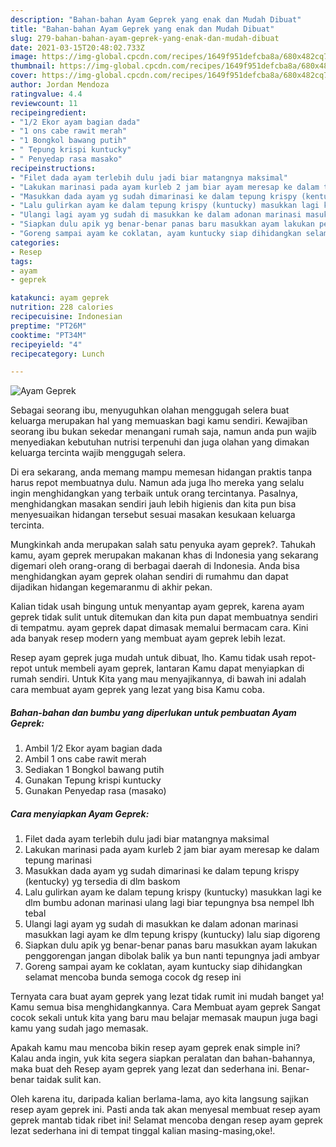 ```yaml
---
description: "Bahan-bahan Ayam Geprek yang enak dan Mudah Dibuat"
title: "Bahan-bahan Ayam Geprek yang enak dan Mudah Dibuat"
slug: 279-bahan-bahan-ayam-geprek-yang-enak-dan-mudah-dibuat
date: 2021-03-15T20:48:02.733Z
image: https://img-global.cpcdn.com/recipes/1649f951defcba8a/680x482cq70/ayam-geprek-foto-resep-utama.jpg
thumbnail: https://img-global.cpcdn.com/recipes/1649f951defcba8a/680x482cq70/ayam-geprek-foto-resep-utama.jpg
cover: https://img-global.cpcdn.com/recipes/1649f951defcba8a/680x482cq70/ayam-geprek-foto-resep-utama.jpg
author: Jordan Mendoza
ratingvalue: 4.4
reviewcount: 11
recipeingredient:
- "1/2 Ekor ayam bagian dada"
- "1 ons cabe rawit merah"
- "1 Bongkol bawang putih"
- " Tepung krispi kuntucky"
- " Penyedap rasa masako"
recipeinstructions:
- "Filet dada ayam terlebih dulu jadi biar matangnya maksimal"
- "Lakukan marinasi pada ayam kurleb 2 jam biar ayam meresap ke dalam tepung marinasi"
- "Masukkan dada ayam yg sudah dimarinasi ke dalam tepung krispy (kentucky) yg tersedia di dlm baskom"
- "Lalu gulirkan ayam ke dalam tepung krispy (kuntucky) masukkan lagi ke dlm bumbu adonan marinasi ulang lagi biar tepungnya bsa nempel lbh tebal"
- "Ulangi lagi ayam yg sudah di masukkan ke dalam adonan marinasi masukkan lagi ayam ke dlm tepung krispy (kuntucky) lalu siap digoreng"
- "Siapkan dulu apik yg benar-benar panas baru masukkan ayam lakukan penggorengan jangan dibolak balik ya bun nanti tepungnya jadi ambyar"
- "Goreng sampai ayam ke coklatan, ayam kuntucky siap dihidangkan selamat mencoba bunda semoga cocok dg resep ini"
categories:
- Resep
tags:
- ayam
- geprek

katakunci: ayam geprek 
nutrition: 228 calories
recipecuisine: Indonesian
preptime: "PT26M"
cooktime: "PT34M"
recipeyield: "4"
recipecategory: Lunch

---
```



![Ayam Geprek](https://img-global.cpcdn.com/recipes/1649f951defcba8a/680x482cq70/ayam-geprek-foto-resep-utama.jpg)

Sebagai seorang ibu, menyuguhkan olahan menggugah selera buat keluarga merupakan hal yang memuaskan bagi kamu sendiri. Kewajiban seorang ibu bukan sekedar menangani rumah saja, namun anda pun wajib menyediakan kebutuhan nutrisi terpenuhi dan juga olahan yang dimakan keluarga tercinta wajib menggugah selera.

Di era  sekarang, anda memang mampu memesan hidangan praktis tanpa harus repot membuatnya dulu. Namun ada juga lho mereka yang selalu ingin menghidangkan yang terbaik untuk orang tercintanya. Pasalnya, menghidangkan masakan sendiri jauh lebih higienis dan kita pun bisa menyesuaikan hidangan tersebut sesuai masakan kesukaan keluarga tercinta. 



Mungkinkah anda merupakan salah satu penyuka ayam geprek?. Tahukah kamu, ayam geprek merupakan makanan khas di Indonesia yang sekarang digemari oleh orang-orang di berbagai daerah di Indonesia. Anda bisa menghidangkan ayam geprek olahan sendiri di rumahmu dan dapat dijadikan hidangan kegemaranmu di akhir pekan.

Kalian tidak usah bingung untuk menyantap ayam geprek, karena ayam geprek tidak sulit untuk ditemukan dan kita pun dapat membuatnya sendiri di tempatmu. ayam geprek dapat dimasak memalui bermacam cara. Kini ada banyak resep modern yang membuat ayam geprek lebih lezat.

Resep ayam geprek juga mudah untuk dibuat, lho. Kamu tidak usah repot-repot untuk membeli ayam geprek, lantaran Kamu dapat menyiapkan di rumah sendiri. Untuk Kita yang mau menyajikannya, di bawah ini adalah cara membuat ayam geprek yang lezat yang bisa Kamu coba.

<!--inarticleads1-->

##### Bahan-bahan dan bumbu yang diperlukan untuk pembuatan Ayam Geprek:

1. Ambil 1/2 Ekor ayam bagian dada
1. Ambil 1 ons cabe rawit merah
1. Sediakan 1 Bongkol bawang putih
1. Gunakan  Tepung krispi kuntucky
1. Gunakan  Penyedap rasa (masako)




<!--inarticleads2-->

##### Cara menyiapkan Ayam Geprek:

1. Filet dada ayam terlebih dulu jadi biar matangnya maksimal
1. Lakukan marinasi pada ayam kurleb 2 jam biar ayam meresap ke dalam tepung marinasi
1. Masukkan dada ayam yg sudah dimarinasi ke dalam tepung krispy (kentucky) yg tersedia di dlm baskom
1. Lalu gulirkan ayam ke dalam tepung krispy (kuntucky) masukkan lagi ke dlm bumbu adonan marinasi ulang lagi biar tepungnya bsa nempel lbh tebal
1. Ulangi lagi ayam yg sudah di masukkan ke dalam adonan marinasi masukkan lagi ayam ke dlm tepung krispy (kuntucky) lalu siap digoreng
1. Siapkan dulu apik yg benar-benar panas baru masukkan ayam lakukan penggorengan jangan dibolak balik ya bun nanti tepungnya jadi ambyar
1. Goreng sampai ayam ke coklatan, ayam kuntucky siap dihidangkan selamat mencoba bunda semoga cocok dg resep ini




Ternyata cara buat ayam geprek yang lezat tidak rumit ini mudah banget ya! Kamu semua bisa menghidangkannya. Cara Membuat ayam geprek Sangat cocok sekali untuk kita yang baru mau belajar memasak maupun juga bagi kamu yang sudah jago memasak.

Apakah kamu mau mencoba bikin resep ayam geprek enak simple ini? Kalau anda ingin, yuk kita segera siapkan peralatan dan bahan-bahannya, maka buat deh Resep ayam geprek yang lezat dan sederhana ini. Benar-benar taidak sulit kan. 

Oleh karena itu, daripada kalian berlama-lama, ayo kita langsung sajikan resep ayam geprek ini. Pasti anda tak akan menyesal membuat resep ayam geprek mantab tidak ribet ini! Selamat mencoba dengan resep ayam geprek lezat sederhana ini di tempat tinggal kalian masing-masing,oke!.

